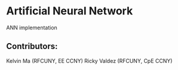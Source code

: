# Artificial Neural Network 
ANN implementation 
## Contributors:
Kelvin Ma (RFCUNY, EE CCNY)
Ricky Valdez (RFCUNY, CpE CCNY)
